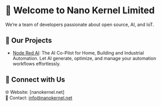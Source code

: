 # 👋 Welcome to Nano Kernel Limited

We’re a team of developers passionate about open source, AI, and IoT.

## 🌟 Our Projects
- [Node Red AI](https://github.com/Nano-Kernel-Limited/nerco-ai): The AI Co-Pilot for Home, Building and Industrial Automation. Let AI generate, optimize, and manage your automation workflows effortlessly.

## 💬 Connect with Us
🌐 Website: [nanokernel.net]  
📧 Contact: info@nanokernel.net
